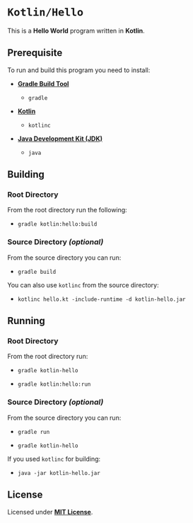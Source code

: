 # `Kotlin/Hello`

This is a **Hello World** program written in **Kotlin**.

## Prerequisite

To run and build this program you need to install:

* [**Gradle Build Tool**](https://gradle.org/install/)
  * `gradle`

* [**Kotlin**](https://sdkman.io/sdks#kotlin)
  * `kotlinc`

* [**Java Development Kit (JDK)**](https://sdkman.io/jdks)
  * `java`

## Building

### Root Directory

From the root directory run the following:

* ```
  gradle kotlin:hello:build
  ```

### Source Directory _(optional)_

From the source directory you can run:

* ```
  gradle build
  ```

You can also use `kotlinc` from the source directory:

* ```
  kotlinc hello.kt -include-runtime -d kotlin-hello.jar
  ```

## Running

### Root Directory

From the root directory run:

* ```
  gradle kotlin-hello
  ```
* ```
  gradle kotlin:hello:run
  ```

### Source Directory _(optional)_

From the source directory you can run:

* ```
  gradle run
  ```
* ```
  gradle kotlin-hello
  ```

If you used `kotlinc` for building:

* ```
  java -jar kotlin-hello.jar
  ```

## License

Licensed under [**MIT License**](LICENSE).
